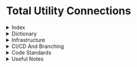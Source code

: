 # Total Utility Connections

<details>
<summary>Index</summary>

1. [Dictionary](#dictionary)
2. [Infrastructure](#infrastructure)
3. [Useful Notes](#useful-notes)
</details>

<details>
<summary>Dictionary</summary>

- **Variations**: A term given to a change to the project that is outside of the scope of the agreed contracted works.
- **Revisions**: A change given to a particular page/content
- **Customers**: A client. Who we sell the project to.
- **End-Customers**: Sometimes the end customer will be different to the customer/client. The customer/client could be working on behalf of multiple end customers.
- **Post Acceptance Form**: A form that is used 'Post Acceptance' (i.e after the customer has accepted the contract) that is used to collect the informations that is required by us to complete the project.
- **Tables**: A page with a table that links to multiple screens/bits of info.
- **Database Tables**: Tables in SQL
- **Phases**: Think of them as sub-projects that can have info that is different from other phases
- **Infrastructure**: a specific phase that doesn't have plots but has infrastucture for the rest of the project (gas pipe and electric cables etc)
</details>

<details>
<summary>Infrastructure</summary>
  
[List your organization's projects here]
</details>

<details>
<summary>CI/CD And Branching</summary>
</details>

<details>
<summary>Code Standards</summary>
</details>

<details>
<summary>Useful Notes</summary>

### 04/042024 15:11 - Taylor's Big Ideas
Asked Taylor about the current set of questions he mentioned that:
1. There are times custom fields are needed to meet niche project requirements 
2. With the current PAIF spec would we handle part of the post-acceptance process in the portal and then the rest in email? Is this more confusing than just email? The missing post-acceptance
questions that Leah gave in her document, are things like if Electric is needed in a High-Rise then we need X (which we currently don't have anything for, this would require changes to create project process and post acceptance form itself)    
3. A quick fix could be include "critical fields" with a create custom question field that the designers could put together (Critical fields being information which is basically always needed, there is alot of information that is needed sometimes)
4. Design can make a PAIF template for us hopefully with a flow diagram for some of the logic they use when putting together a PAIF
Bonus: Also looked at Affinity's portal

### 04/04/2024 08:35 - Archie's PAFological notes
Implementing versioning (without the approve deny system)
  - [ ] Version number increase on form submit and set form to submitted
  - [ ] Little message about submitting the form (this will notify us) 
  - [ ] Test that forms with multiple versions can all be accessed from View Versions button 
  - [ ] Finish PAF view in phases (status and updated fields)
  - [ ] Make old versions of Customer PAF read-only for customer too (maybe give a warning that its an outdated version)
  - [ ] Chase up who needs to be email on PAF submission
  - [ ] Find out about our release timeline and what features need to be in for release?

### 03/04/2024 11:47 - Questions about PAIF
Do we need to include questions which depend on circumstances (if applicable questions) such as Electric being HV or LV or having a Substation? (how important is it)
Do we need the option to have custom questions should every possible question be covered based on the information within the project/ optional by clicking on the question?
Can the project be completed based on the questions/information we are retrieving currently?
What information should be collected in the Infrastructure stage and would any of this overlap into the phases? (if so shall we not include it in the phase or show the information thats been inputted in the infrastructure in the phase as well)

### 03/04/2024 10:01 - Individual component permissions per page
When I say 'Who' I Mean what Roles/Staff level
- [ ] Phase info - Who can delete utilities? (deleting doesnt delete from database but we make them think it does) Director/ITAdmin
- [ ] Infrastructure Info - Who can delete utilities? (deleting doesnt delete from database but we make them think it does)
- [ ] Customer Info - Who can Add Customer Account? (Which the customer can login with, Who can Edit Customer Accounts? (The name and email), Who can reset customer account passwords?
- [ ] Users List - Who can see the page? Who can make new users?(IT, HR and Director) Who can Edit Users? Who can reset Users Passwords? (IT,HR, Director)


### 28/03/2024 - 16:50 - Jack's notes to self
Find out permissions for individual components on each page, who can and can't use specific buttons or see certain fields.
Add User allocation in each project, e.g. project coordinators, lead designer. For now just make a dummy email for each role rather than creating people logins for now.

### 28/03/2024 - 16:32 - Big Confrontation with the Design Team (GONE WRONG!!!)
We asked Rob about the data we need for Turnkey because we didn't have anything for mains disconnects. Rob had a few thoughts on fields that were missing. We then asked Design (mainly Leah) what she thought about the rest, she sent us the PAIF template email they use at the minute and we're missing quite a bit in comparison. For example they have sections like If there is a substation on site give us this information or if the project is HV or LV.  
![image](https://github.com/tucltd/.github/assets/157698519/eb844b4f-0076-4f3c-9af5-fe311e0f60e7)


### 28/03/2024 13:47 - Who has permission for each page? (Roles for each page as a whole not individual sections on a page)
- [x] Login - AllowAnonymous 
- [x] Portal Login - AllowAnonymous
- [x] Forgot Password - AllowAnonymous
- [x] Portal Forgot Password - AllowAnonymous
- [x] Password Reset - AllowAnonymous
- [x] Portal Password Reset - AllowAnonymous
- [x] Home - Staff
- [x] Projects - Staff
- [x] Project info - Staff 
- [x] Phase info - Staff
- [x] Infrastructure Info - Staff
- [x] Customer List - Staff
- [x] Customer Info - Staff
- [x] PAF Form Page Users - Staff
- [x] PAF Form Page Customers - Customer
- [x] Portal Home Page - Customer
- [x] Portal Project Info - Customer
- [x] Portal Change Password - Customer
- [ ] Users List - Staff + Who??
Bonus - Make ItAdmin only
- [x] Calendar
- [x] Leave Control


### 19/03/2024 16:45 - Emails
- [x] User welcome, tell them their password and tell them to change it
- [x] Same as above but for customers
- [x] Notify Customers their password reset
- [x] Forgot Password function
- [x] Tidy Up Forgot Password and make it look nice
- [ ] Email customer when PAF created
- [ ] Email Us when they submit PAF - Add selection to who we want on the project to handle it (look at current Add Project system minus tendering engineer. We will need roles for this)
  Extra
- [x] Users Table gets All Users, we want to get all users without a CustomerId
- [x] Check when creating CustomerAccount that the email isnt already in use (use code from creating Users)


### 19/03/2024 09:06 - Jack's To Do List
- [x] Customer POV projects table - Everyone can see a project that they are linked to at any stage
- [x] Customer POV PAF Forms for Infrastructure and Phases - If First Customer, can see all Infrastructure and phases PAF's. Else, only show the parts where they are the end customer
- [ ] tooltip for add project to explain who and what each customer is?
- [x] Paf form icon needs alignment infrastructure & Phases tables CustomerPOV

### 15/03/2024 10:56 - Jack's To Do List
- [x] Infastructure table 

- [x] add multiphase bool to project table

- [x] multiphase yes no in create project

- [x] To be able to change whether project is multiphase or not after its created

- [x] Add Phase in projectInfo should not work if set to non multiphase, have a tool tip if hovered to tell user project must be multi phase to add phases

- [x] Complete Infrastructure Repository and Service Layers

- [x] Add 'Infrastructure' to AddProjectDialog

- [x] Display infrastructure in project info

- [x] Infrastructue Info page Navigation

- [x] Add service to get phaseId using project number and phase number

- [x] infrastructure info page fix (gets infrastructure based on projectId)

- [x]  int InfrastructureCustomerId = Customers.FirstOrDefault(c => c.CustomerName == Infrastructure.SelectedCustomerId)?.Id ?? 0; If 0, customer doesnt exist so dont let them create


### 15/03/2024 9:58 - Notes and thoughts on how to maybe bring salvation to the system
We need an infastructure table - What information would this contain and what does it feed the other phases, it's own acceptance form?

Can switch from multi phase site and single phase site at any point

if switched from multi to single, phases need to be 'Abandoned'. Boolean in phases table for abandoned?

What information do we need in the infastructure table?

### 14/03/2024 13:09 - More questions with Mark :)
Phase 0/ Infrastrucutre Phase could be a common phase shared amongst all phases (like a parent phase the rest feed off). 

Do we need an infrastructure layer for projects that are handled by a contractor? If so, Infastructure table?
If single phase site, infastructure and phase 1 is combined into 1. If multi-phase, infastructure phase and multiple phases. Need to be able to switch to multi phase site later on?

Functionality to be able to break a project into phases at a later date, will they still need a paf form?

Can phases and projects both have over head variations which affect all children of them? 

Mark also introduced the idea of an Enabling Contractor (don't know if this is relevant at all) 

Can individual phases be put on hold?

### 12/03/2024 9:10 - To do list and Questions for PAF Form

- [ ] Do we want PAF forms to have both versions and variations (regarding the database)
- [ ] If variation how do we want to store and identify it within db tables
- [ ] What do we want the message to be for the customer if they update a field such as CAD plan? e.g. 'this could cause a new variation are you sure you want to continue?'
- [ ] What fields would cause a variation?
- [ ] Do we want approve and approve with new variation option?
- [ ] Do we want the customer to have to request a variation or do we want to 'force' the customer and tell them there is a variation? Do we want the customer to have to approve the variation
- [ ] Split into different types of variations/Ammendments? (Cost / Design / Design with Cost) (Design Ammendment instead of variation but cost is cost variation?
- [ ] If a new variation is created, how do we notify the customer? e.g. email saying a new variation for project xxxxx has been created and one of our team members will be in contact

File Uploads should only overwrite a file in azure with a new version if the file has previously been approved
Individual approve or deny for files + status tags for uploaded blob files

### 11/03/2024 10:36 - Made the mistake of asking more questions to Phil

Revisions are now variations
On PAF update if the change is significant i.e. affects design work then this will create a variation because design work may have to be redone changing project timelines.

Variation = New Form (big change 5 new houses add to plot - job is different now)

Version = any section updated (silly little change i.e. solicitor phone number changed)

### 8/03/2024 - Jacky's questions for Ross

End Customers and Contractors, who fills in the PAIF and who do we give accounts to?
need end customer field in project table, contractors can have multiple clients with projects Both need to login

can a project have more than 1 customer and 1 end customer?
projects can have 1 customer and multiple end customers
projects can have multiple PAF forms

Can have 2 enquiry types do we need to worry about commercial domestic

Add isGasDom/Com/elec/wat to project table & second enquiry type

be able to add and remove utilities after project is created

Form builder should be Send form where user selects customer account(s) they want to notify via email. Keep select options on form sender, should the selections be linked to the project table? (if gas commercial is selected in project table it is already ticked in form, if then unticked it is removed from the project table) pre populate from database but unticking doesnt remove it

are we including turnkey? can it be turnkey and another enquiry type? only turn key
fibre? yes

Can the PAIF go on hold? or just the project - just project
Last Updated and by who for Customer POV projects table - status, last updated, change 'Projects' to 'Post Acceptance Forms'

Approve and Deny PAIF?

</details>

